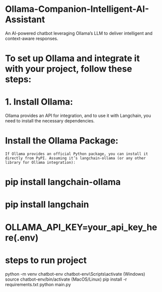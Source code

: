 # Ollama-Companion-Intelligent-AI-Assistant
An AI-powered chatbot leveraging Ollama’s LLM to deliver intelligent and context-aware responses.

# To set up Ollama and integrate it with your project, follow these steps:

# 1. Install Ollama:
 Ollama provides an API for integration, and to use it with Langchain, you need to install the necessary dependencies.
 # Install the Ollama Package:
	If Ollama provides an official Python package, you can install it directly from PyPI. Assuming it’s langchain-ollama (or any other library for Ollama integration):

 # pip install langchain-ollama
 # pip install langchain
 # OLLAMA_API_KEY=your_api_key_here(.env)

 # steps to run project
   python -m venv chatbot-env
   chatbot-env\Scripts\activate (Windows)
   source chatbot-env/bin/activate (MacOS/Linux)
   pip install -r requirements.txt
   python main.py
